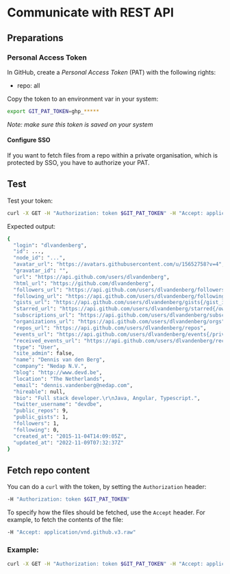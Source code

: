 # Communicate with REST API

## Preparations

### Personal Access Token
In GitHub, create a _Personal Access Token_ (PAT) with the following rights:
- repo: all

Copy the token to an environment var in your system:
```bash
export GIT_PAT_TOKEN=ghp_*****
```
_Note: make sure this token is saved on your system_

#### Configure SSO
If you want to fetch files from a repo within a private organisation, which is protected by SSO, you have to authorize your PAT. 

## Test
Test your token:
```bash
curl -X GET -H "Authorization: token $GIT_PAT_TOKEN" -H "Accept: application/vnd.github.v3+json" https://api.github.com/user
```
Expected output:
```bash
{
  "login": "dlvandenberg",
  "id": ...,
  "node_id": "...",
  "avatar_url": "https://avatars.githubusercontent.com/u/15652758?v=4",
  "gravatar_id": "",
  "url": "https://api.github.com/users/dlvandenberg",
  "html_url": "https://github.com/dlvandenberg",
  "followers_url": "https://api.github.com/users/dlvandenberg/followers",
  "following_url": "https://api.github.com/users/dlvandenberg/following{/other_user}",
  "gists_url": "https://api.github.com/users/dlvandenberg/gists{/gist_id}",
  "starred_url": "https://api.github.com/users/dlvandenberg/starred{/owner}{/repo}",
  "subscriptions_url": "https://api.github.com/users/dlvandenberg/subscriptions",
  "organizations_url": "https://api.github.com/users/dlvandenberg/orgs",
  "repos_url": "https://api.github.com/users/dlvandenberg/repos",
  "events_url": "https://api.github.com/users/dlvandenberg/events{/privacy}",
  "received_events_url": "https://api.github.com/users/dlvandenberg/received_events",
  "type": "User",
  "site_admin": false,
  "name": "Dennis van den Berg",
  "company": "Nedap N.V.",
  "blog": "http://www.devd.be",
  "location": "The Netherlands",
  "email": "dennis.vandenberg@nedap.com",
  "hireable": null,
  "bio": "Full stack developer.\r\nJava, Angular, Typescript.",
  "twitter_username": "devdbe",
  "public_repos": 9,
  "public_gists": 1,
  "followers": 1,
  "following": 0,
  "created_at": "2015-11-04T14:09:05Z",
  "updated_at": "2022-11-09T07:32:37Z"
}
```

## Fetch repo content
You can do a `curl` with the token, by setting the `Authorization` header:
```bash
-H "Authorization: token $GIT_PAT_TOKEN"
```
To specify how the files should be fetched, use the `Accept` header. For example, to fetch the contents of the file:
```bash
-H "Accept: application/vnd.github.v3.raw"
```

### Example:
```bash
curl -X GET -H "Authorization: token $GIT_PAT_TOKEN" -H "Accept: application/vnd.github.v3.raw" https://api.github.com/repos/<OWNER>/<REPO>/contents/<path-to-file>
```
